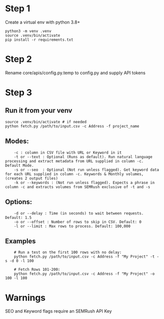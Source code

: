 # Step 1
Create a virtual env with python 3.8+

```
python3 -m venv .venv
source .venv/bin/activate
pip install -r requirements.txt
```

# Step 2
Rename core/apis/config.py.temp to config.py and supply API tokens

# Step 3
## Run it from your venv
```
source .venv/bin/activate # if needed
python fetch.py /path/to/input.csv -c Address -f project_name
```

## Modes:
```
    -c : column in CSV file with URL or Keyword in it
    -t or --text : Optional (Runs as default). Run natural language processing and extract metadata from URL supplied in column -c. Default Mode.
    -s or --seo  : Optional (Not run unless flagged). Get keyword data for each URL supplied in column -c. Keywords & Monthly volumes, (creates 2 output files)
    -k or --keywords : (Not run unless flagged). Expects a phrase in column -c and extracts volumes from SEMRush exclusive of -t and -s
```

## Options:
```
    -d or --delay : Time (in seconds) to wait between requests. Default: 1.5
    -o or --offset : Number of rows to skip in CSV. Default: 0
    -l or --limit : Max rows to process. Default: 100,000
```

## Examples
```
    # Run a test on the first 100 rows with no delay:
    python fetch.py /path/to/input.csv -c Address -f "My Project" -t -s -d 0 -l 100

    # Fetch Rows 101-200:
    python fetch.py /path/to/input.csv -c Address -f "My Project" -o 100 -l 100  
```


# Warnings
SEO and Keyword flags require an SEMRush API Key